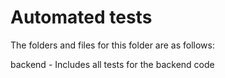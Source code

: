 # Automated tests

The folders and files for this folder are as follows:

backend - Includes all tests for the backend code
